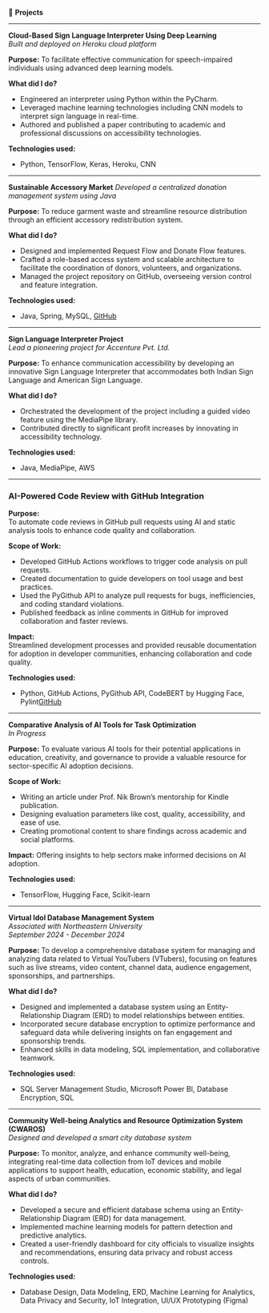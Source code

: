 🧪 **Projects**

---

**Cloud-Based Sign Language Interpreter Using Deep Learning**  
_Built and deployed on Heroku cloud platform_

**Purpose:**
To facilitate effective communication for speech-impaired individuals using advanced deep learning models.

**What did I do?**
- Engineered an interpreter using Python within the PyCharm.
- Leveraged machine learning technologies including CNN models to interpret sign language in real-time.
- Authored and published a paper contributing to academic and professional discussions on accessibility technologies.

**Technologies used:** 
- Python, TensorFlow, Keras, Heroku, CNN

---

**Sustainable Accessory Market**
_Developed a centralized donation management system using Java_

**Purpose:**
To reduce garment waste and streamline resource distribution through an efficient accessory redistribution system.

**What did I do?**
- Designed and implemented Request Flow and Donate Flow features.
- Crafted a role-based access system and scalable architecture to facilitate the coordination of donors, volunteers, and organizations.
- Managed the project repository on GitHub, overseeing version control and feature integration.

**Technologies used:**
- Java, Spring, MySQL, [GitHub](https://github.com/huangyuchen3/Monday_Group_13_FinalGroupProject/tree/main/SustainableAccessoryMarket)

---

**Sign Language Interpreter Project**  
_Lead a pioneering project for Accenture Pvt. Ltd._

**Purpose:**
To enhance communication accessibility by developing an innovative Sign Language Interpreter that accommodates both Indian Sign Language and American Sign Language.

**What did I do?**
- Orchestrated the development of the project including a guided video feature using the MediaPipe library.
- Contributed directly to significant profit increases by innovating in accessibility technology.

**Technologies used:** 
- Java, MediaPipe, AWS

---

### **AI-Powered Code Review with GitHub Integration**  

**Purpose:**  
To automate code reviews in GitHub pull requests using AI and static analysis tools to enhance code quality and collaboration.

**Scope of Work:**  
- Developed GitHub Actions workflows to trigger code analysis on pull requests.  
- Created documentation to guide developers on tool usage and best practices.  
- Used the PyGithub API to analyze pull requests for bugs, inefficiencies, and coding standard violations.  
- Published feedback as inline comments in GitHub for improved collaboration and faster reviews.

**Impact:**  
Streamlined development processes and provided reusable documentation for adoption in developer communities, enhancing collaboration and code quality.

**Technologies used:**  
- Python, GitHub Actions, PyGithub API, CodeBERT by Hugging Face, Pylint[GitHub](https://github.com/ReetikaNEU/AI_Code_Review)

---

**Comparative Analysis of AI Tools for Task Optimization**  
_In Progress_

**Purpose:**
To evaluate various AI tools for their potential applications in education, creativity, and governance to provide a valuable resource for sector-specific AI adoption decisions.

**Scope of Work:**
- Writing an article under Prof. Nik Brown’s mentorship for Kindle publication.
- Designing evaluation parameters like cost, quality, accessibility, and ease of use.
- Creating promotional content to share findings across academic and social platforms.

**Impact:**
Offering insights to help sectors make informed decisions on AI adoption.

**Technologies used:** 
- TensorFlow, Hugging Face, Scikit-learn

---

**Virtual Idol Database Management System**  
_Associated with Northeastern University_  
_September 2024 - December 2024_

**Purpose:**
To develop a comprehensive database system for managing and analyzing data related to Virtual YouTubers (VTubers), focusing on features such as live streams, video content, channel data, audience engagement, sponsorships, and partnerships.

**What did I do?**
- Designed and implemented a database system using an Entity-Relationship Diagram (ERD) to model relationships between entities.
- Incorporated secure database encryption to optimize performance and safeguard data while delivering insights on fan engagement and sponsorship trends.
- Enhanced skills in data modeling, SQL implementation, and collaborative teamwork.

**Technologies used:**
- SQL Server Management Studio, Microsoft Power BI, Database Encryption, SQL

---

**Community Well-being Analytics and Resource Optimization System (CWAROS)**  
_Designed and developed a smart city database system_

**Purpose:**
To monitor, analyze, and enhance community well-being, integrating real-time data collection from IoT devices and mobile applications to support health, education, economic stability, and legal aspects of urban communities.

**What did I do?**
- Developed a secure and efficient database schema using an Entity-Relationship Diagram (ERD) for data management.
- Implemented machine learning models for pattern detection and predictive analytics.
- Created a user-friendly dashboard for city officials to visualize insights and recommendations, ensuring data privacy and robust access controls.

**Technologies used:**
- Database Design, Data Modeling, ERD, Machine Learning for Analytics, Data Privacy and Security, IoT Integration, UI/UX Prototyping (Figma)